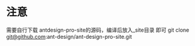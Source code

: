 # 注意
需要自行下载 antdesign-pro-site的源码，编译后放入_site目录 即可
git clone git@github.com:ant-design/ant-design-pro-site.git